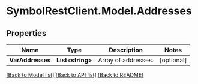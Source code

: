# SymbolRestClient.Model.Addresses

## Properties

Name | Type | Description | Notes
------------ | ------------- | ------------- | -------------
**VarAddresses** | **List&lt;string&gt;** | Array of addresses. | [optional] 

[[Back to Model list]](../README.md#documentation-for-models) [[Back to API list]](../README.md#documentation-for-api-endpoints) [[Back to README]](../README.md)

